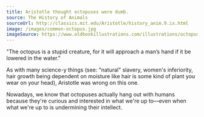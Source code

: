 ```yaml
---
title: Aristotle thought octopuses were dumb.
source: The History of Animals
sourceUrl: http://classics.mit.edu/Aristotle/history_anim.9.ix.html
image: /images/common-octopus.jpg
imageSource: https://www.oldbookillustrations.com/illustrations/octopus/
---
```


"The octopus is a stupid creature, for it will approach a man’s hand if it be lowered in the water."

As with many science-y things (see: "natural" slavery, women's inferiority, hair growth being dependent on moisture like hair is some kind of plant you wear on your head), Aristotle was wrong on this one.

Nowadays, we know that octopuses actually hang out with humans because they're curious and interested in what we're up to—even when what we're up to is undermining their intellect.
